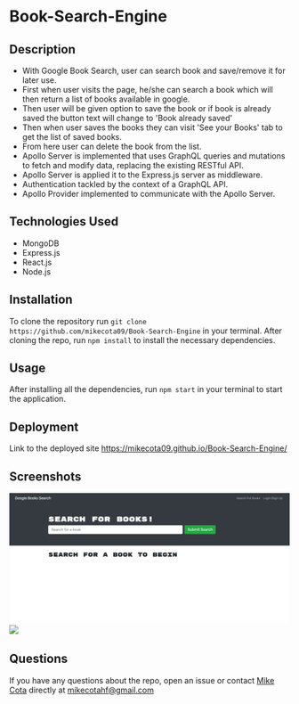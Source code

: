 # Book-Search-Engine

## Description

- With Google Book Search, user can search book and save/remove it for later use.
- First when user visits the page, he/she can search a book which will then return a list of books available in google.
- Then user will be given option to save the book or if book is already saved the button text will change to 'Book already saved'
- Then when user saves the books they can visit 'See your Books' tab to get the list of saved books.
- From here user can delete the book from the list.
- Apollo Server is implemented that uses GraphQL queries and mutations to fetch and modify data, replacing the existing RESTful API.
- Apollo Server is applied it to the Express.js server as middleware.
- Authentication tackled by the context of a GraphQL API.
- Apollo Provider implemented to communicate with the Apollo Server.

## Technologies Used

- MongoDB
- Express.js
- React.js
- Node.js

## Installation

To clone the repository run `git clone https://github.com/mikecota09/Book-Search-Engine` in your terminal. After cloning the repo, run `npm install` to install the necessary dependencies.

## Usage

After installing all the dependencies, run `npm start` in your terminal to start the application.

## Deployment

Link to the deployed site https://mikecota09.github.io/Book-Search-Engine/

## Screenshots

![](./client/src/screenshot1.png)
![](./client/src/screenshot2.png)

## Questions

If you have any questions about the repo, open an issue or contact [Mike Cota](https://github.com/mikecota09) directly at mikecotahf@gmail.com
